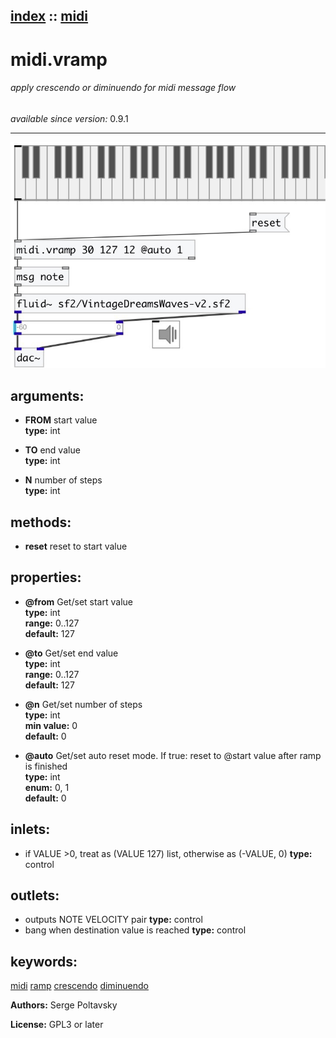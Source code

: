 [index](index.html) :: [midi](category_midi.html)
---

# midi.vramp

###### apply crescendo or diminuendo for midi message flow

*available since version:* 0.9.1

---




[![example](../examples/img/midi.vramp.jpg)](../examples/pd/midi.vramp.pd)



## arguments:

* **FROM**
start value<br>
__type:__ int<br>

* **TO**
end value<br>
__type:__ int<br>

* **N**
number of steps<br>
__type:__ int<br>



## methods:

* **reset**
reset to start value<br>




## properties:

* **@from** 
Get/set start value<br>
__type:__ int<br>
__range:__ 0..127<br>
__default:__ 127<br>

* **@to** 
Get/set end value<br>
__type:__ int<br>
__range:__ 0..127<br>
__default:__ 127<br>

* **@n** 
Get/set number of steps<br>
__type:__ int<br>
__min value:__ 0<br>
__default:__ 0<br>

* **@auto** 
Get/set auto reset mode. If true: reset to @start value after ramp is finished<br>
__type:__ int<br>
__enum:__ 0, 1<br>
__default:__ 0<br>



## inlets:

* if VALUE &gt;0, treat as (VALUE 127) list, otherwise as (-VALUE,
                0) 
__type:__ control<br>



## outlets:

* outputs NOTE VELOCITY pair
__type:__ control<br>
* bang when destination value is reached
__type:__ control<br>



## keywords:

[midi](keywords/midi.html)
[ramp](keywords/ramp.html)
[crescendo](keywords/crescendo.html)
[diminuendo](keywords/diminuendo.html)






**Authors:** Serge Poltavsky




**License:** GPL3 or later





